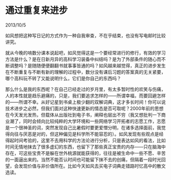 # 通过重复来进步
2013/10/5

如风想把这种写日记的方式作为一种自我审查，不在乎结束，也没有写电邮时比较讲究。

就从今晚的啃数分课本说起吧，如风觉得这是一个要经常进行的修行，有效的学习方法是什么？是在日新月异的高科学习装备中纠结吗？是为了外部条件的随心而不断调整吗？是随随便便翻翻书就事事皆通的吗？如风越来越觉得，真正的进步发生在不断重复与不断有新的理解的过程中，数分没有课后习题的答案真的无关紧要，哪个高科玩不转了又能说明什么，它们是你自己的东西吗？

那么什么是我的东西呢？在自己已经走过的岁月里，有太多暂时性的欢笑与伤痛，人的本性就是趋乐避痛的，只是，我们要追求怎样的——所谓幸福，而要回避怎样的——所谓不幸。从好记星到书桌上极少翻的双解词典，这才多长时间！你可以说技术进步之必然，但我们面对这种快速更新的情态是否可取呢？2000年前的思想在今天发光发热，但载体从出版社到电子书，阐释也层出不穷（我又想批判一下商业潮了，同时会倾向比较纯粹的大学环境和一些网络学习开拓者的志愿工作，志愿是一个很神圣的词，突然发现自己比暑假时要更爱憎分明，在诸多选择面前，我觉得向往与厌恶是对的，但这种偏见是科学所不能容忍的）。如风发现有些观点是经得起时间考验的，这里不去用科学的方法论进行分析，只是表达如风的看法，比如时间无情地抹去了很多虚幻的东西，也留下了那些真正宝贵的内存——只在脑海中存在，可这些宝贵不是躲在世外桃源就能获得的，往往是被生命中一些不愿、辛苦的一面逼出来的。当然不能否认时间也可能留下抹不去的创痛，但隔着一段时光回望，会发现价值与非价值所在。比如今天如风去买电子词典走错路时忆高中的散文选读。
